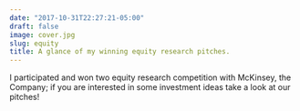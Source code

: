 ```yaml
---
date: "2017-10-31T22:27:21-05:00"
draft: false
image: cover.jpg
slug: equity
title: A glance of my winning equity research pitches.
---
```


I participated and won two equity research competition with McKinsey, the Company; if you are interested in some investment ideas take a look at our pitches!
